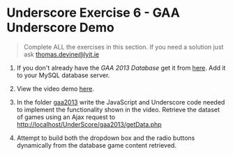 # Underscore Exercise 6 - GAA Underscore Demo
		
> Complete ALL the exercises in this section. If you need a solution just ask thomas.devine@lyit.ie

1.	If you don't already have the *GAA 2013 Database* get it from [here](../gaa2013/gaa2013.sql).  Add it to your MySQL database server.

1.	View the video demo [here](https://media.heanet.ie/page/bf0e38f500f1f9f779c3ed06ca60bab6). 

1.	In the folder [gaa2013](http://localhost/UnderScore/gaa2013/) write the JavaScript and Underscore code needed to implement the functionality shown in the video.  Retrieve the dataset of games using an Ajax request to [http://localhost/UnderScore/gaa2013/getData.php](http://localhost/UnderScore/gaa2013/getData.php)

1.	Attempt to build both the dropdown box and the radio buttons dynamically from the database game content retrieved.


